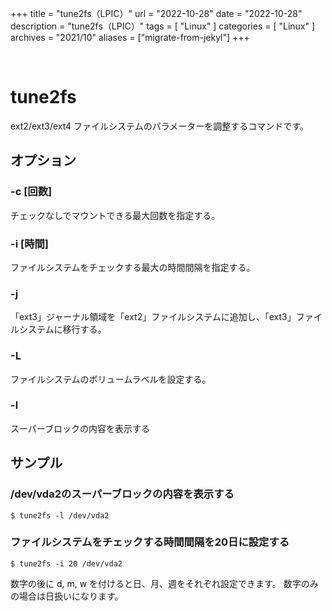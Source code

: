 +++
title = "tune2fs（LPIC）"
url = "2022-10-28"
date = "2022-10-28"
description = "tune2fs（LPIC）"
tags = [
  "Linux"
]
categories = [
  "Linux"
]
archives = "2021/10"
aliases = ["migrate-from-jekyl"]
+++

<br>

# tune2fs

ext2/ext3/ext4 ファイルシステムのパラメーターを調整するコマンドです。


## オプション

### -c [回数]

チェックなしでマウントできる最大回数を指定する。

### -i [時間]

ファイルシステムをチェックする最大の時間間隔を指定する。

### -j

「ext3」ジャーナル領域を「ext2」ファイルシステムに追加し、「ext3」ファイルシステムに移行する。

### -L

ファイルシステムのボリュームラベルを設定する。

### -l

スーパーブロックの内容を表示する


## サンプル

### /dev/vda2のスーパーブロックの内容を表示する

```
$ tune2fs -l /dev/vda2
```


### ファイルシステムをチェックする時間間隔を20日に設定する

```
$ tune2fs -i 20 /dev/vda2
```

数字の後に d, m, w を付けると日、月、週をそれぞれ設定できます。
数字のみの場合は日扱いになります。
